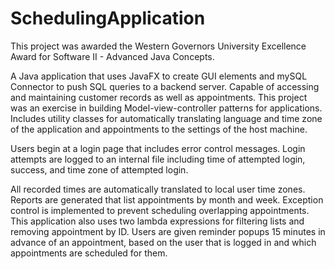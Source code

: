 # SchedulingApplication
This project was awarded the Western Governors University Excellence Award for Software II - Advanced Java Concepts.

  A Java application that uses JavaFX to create GUI elements and mySQL Connector to push SQL queries to a backend server. Capable of accessing and maintaining customer records as well as appointments. This project was an exercise in building Model-view-controller patterns for applications. Includes utility classes for automatically translating language and time zone of the application and appointments to the settings of the host machine.

  Users begin at a login page that includes error control messages. Login attempts are logged to an internal file including time of attempted login, success, and time zone of attempted login.
  
  All recorded times are automatically translated to local user time zones. Reports are generated that list appointments by month and week. Exception control is implemented to prevent scheduling overlapping appointments. This application also uses two lambda expressions for filtering lists and removing appointment by ID. Users are given reminder popups 15 minutes in advance of an appointment, based on the user that is logged in and which appointments are scheduled for them. 
